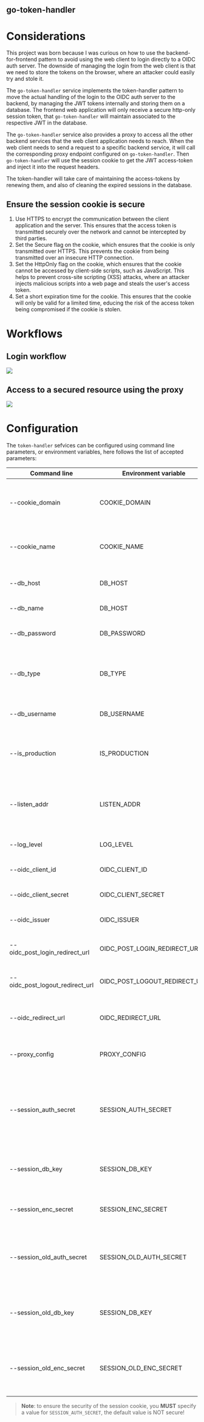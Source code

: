 go-token-handler
-------------------------------

# Considerations

This project was born because I was curious on how to use the backend-for-frontend pattern to avoid using the web client
to login directly to a OIDC auth server.  The downside of managing the login from the web client is that we need to
store the tokens on the browser, where an attacker could easily try and stole it.

The `go-token-handler` service implements the token-handler pattern to move the actual handling of the login to the OIDC
auth server to the backend, by managing the JWT tokens internally and storing them on a database. The frontend web
application will only receive a secure http-only session token, that `go-token-handler` will maintain associated to the
respective JWT in the database.

The `go-token-handler` service also provides a proxy to access all the other backend services that the web client
application needs to reach.
When the web client needs to send a request to a specific backend service, it will call the corresponding proxy endpoint
configured on `go-token-handler`. Then `go-token-handler` will use the session cookie to get the JWT access-token and
inject it into the request headers.

The token-handler will take care of maintaining the access-tokens by renewing them, and also of cleaning the expired
sessions in the database.


## Ensure the session cookie is secure

1) Use HTTPS to encrypt the communication between the client application and the server. This ensures that the access 
   token is transmitted securely over the network and cannot be intercepted by third parties.
2) Set the Secure flag on the cookie, which ensures that the cookie is only transmitted over HTTPS. This prevents the
   cookie from being transmitted over an insecure HTTP connection.
3) Set the HttpOnly flag on the cookie, which ensures that the cookie cannot be accessed by client-side scripts, such as
   JavaScript. This helps to prevent cross-site scripting (XSS) attacks, where an attacker injects malicious scripts
   into a web page and steals the user's access token.
4) Set a short expiration time for the cookie. This ensures that the cookie will only be valid for a limited time,
   educing the risk of the access token being compromised if the cookie is stolen.


# Workflows


## Login workflow

![](./docs/puml/login-workflow.svg)


## Access to a secured resource using the proxy

![](./docs/puml/access-workflow.svg)


# Configuration

The `token-handler` sefvices can be configured using command line parameters, or environment variables, here follows the
list of accepted parameters:

| Command line                    | Environment variable          | Description                                                                                |
|---------------------------------|-------------------------------|--------------------------------------------------------------------------------------------|
| --cookie_domain                 | COOKIE_DOMAIN                 | the domain for the session cookie (default "localhost")                                    |
| --cookie_name                   | COOKIE_NAME                   | the name of the session cookie (default "session")                                         |
| --db_host                       | DB_HOST                       | the database server hostname or ip address                                                 |
| --db_name                       | DB_HOST                       | the database name                                                                          |
| --db_password                   | DB_PASSWORD                   | the password to use to connect the database                                                |
| --db_type                       | DB_TYPE                       | the database backend used (postgresql, sqlite) (default "sqlite")                          |
| --db_username                   | DB_USERNAME                   | the username to use to connect the database                                                |
| --is_production                 | IS_PRODUCTION                 | if set, configures `token-handler` for a production environment                            |
| --listen_addr                   | LISTEN_ADDR                   | define the address where `token-handler` will listen on (default ":9080")                  |
| --log_level                     | LOG_LEVEL                     | set the logging level (default info)                                                       |
| --oidc_client_id                | OIDC_CLIENT_ID                | the oidc auth server client-id                                                             |
| --oidc_client_secret            | OIDC_CLIENT_SECRET            | the oidc auth server client-secret                                                         |
| --oidc_issuer                   | OIDC_ISSUER                   | the url of the oidc auth server issuer                                                     |
| --oidc_post_login_redirect_url  | OIDC_POST_LOGIN_REDIRECT_URL  | where to redirect the client after a valid login                                           |
| --oidc_post_logout_redirect_url | OIDC_POST_LOGOUT_REDIRECT_URL | where to redirect the client after a logout                                                |
| --oidc_redirect_url             | OIDC_REDIRECT_URL             | the endpoint where to mount the oidc auth callback                                         |
| --proxy_config                  | PROXY_CONFIG                  | the path to the proxy configuration file                                                   |
| --session_auth_secret           | SESSION_AUTH_SECRET           | the authentication key for the session cookie (default "my-secret-key-CHANGE-ME-IN-PROD!") |
| --session_db_key                | SESSION_DB_KEY                | the encryption key for the session db storage                                              |
| --session_enc_secret            | SESSION_ENC_SECRET            | the encryption key for the session cookie                                                  |
| --session_old_auth_secret       | SESSION_OLD_AUTH_SECRET       | the old authentication key for the session cookie, used for the secret rotation            |
| --session_old_db_key            | SESSION_DB_KEY                | the old encryption key for the session db storage, used for the secret rotation            |
| --session_old_enc_secret        | SESSION_OLD_ENC_SECRET        | the old encryption key for the session cookie, used for the secret rotation                |

> **Note**: to ensure the security of the session cookie, you **MUST** specify a value for `SESSION_AUTH_SECRET`, the
> default value is NOT secure!
